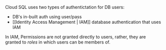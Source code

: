 Cloud SQL uses two types of authentictation for DB users:
- DB's in-built auth using user/pass
- [[Identity Access Management | IAM]] database authentication that uses IAM

In IAM, Permissions are not granted directly to users, rather, they are granted to *roles* in which users can be members of.